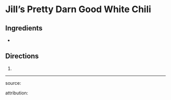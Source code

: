 # Jill’s Pretty Darn Good White Chili

## Ingredients

- 

## Directions

1. 

---

source: 

attribution: 
